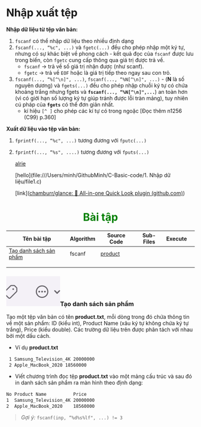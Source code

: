 # Nhập xuất tệp

**Nhập dữ liệu từ tệp văn bản:**

1. `fscanf` có thể nhập dữ liệu theo nhiều định dạng
2. `fscanf(..., “%c", ...)` và `fgetc(...)` đều cho phép nhập một ký tự, nhưng có sự khác biệt về phong cách - kết quả đọc của `fscanf` được lưu trong biến, còn `fgetc` cung cấp thông qua giá trị được trả về.
   - `fscanf` → trả về số giá trị nhận được (như scanf).
   - `fgetc` → trả về `EOF` hoặc là giá trị tiếp theo ngay sau con trỏ.
3. `fscanf(..., “%[^\n]", ...)`, `fscanf(..., “%N[^\n]", ...)` - (**N** là số nguyên dương) và `fgets(...)` đều cho phép nhập chuỗi ký tự có chứa khoảng trắng nhưng fgets và **`fscanf(..., “%N[^\n]",...`**) an toàn hơn (vì có giới hạn số lượng ký tự giúp tránh được lỗi tràn mảng), tuy nhiên cú pháp của **`fgets`** có thể đơn giản nhất.
   - kí hiệu `[^ ]` cho phép các kí tự có trong ngoặc [Đọc thêm n1256 (C99) p.360]

**Xuất dữ liệu vào tệp văn bản:**

1. `fprintf(..., “%c", ...)` tương đương với `fputc(...)` 

2. `fprintf(..., “%s", ....)` tương đương với `fputs(...)`

   [alrie](file1.c)

   [hello](file:///Users/minh/GithubMinh/C-Basic-code/1. Nhập dữ liệu/file1.c)

   [link]([chamburr/glance: 🔎 All-in-one Quick Look plugin (github.com)](https://github.com/chamburr/glance#installation))

   

<h1 style="color:green;text-align:center;">Bài tập</h1>

| Tên bài tập                                       | Algorithm | Source Code        | Sub-Files | Execute |      |
| ------------------------------------------------- | --------- | ------------------ | --------- | ------- | ---- |
| [Tạo danh sách sản phẩm](#Tạo-danh-sách-sản-phẩm) | fscanf    | [product](file1.c) |           |         |      |
|                                                   |           |                    |           |         |      |
|                                                   |           |                    |           |         |      |
|                                                   |           |                    |           |         |      |

### ![Screen Shot 2022-01-27 at 18.47.49](1.png)Tạo danh sách sản phẩm

Tạo một tệp văn bản có tên **product.txt**, mỗi dòng trong đó chứa thông tin về một sản phẩm: ID (kiểu int), Product Name (xâu ký tự không chứa ký tự trắng), Price (kiểu double). Các trường dữ liệu trên được phân tách với nhau bởi một dấu cách.

- Ví dụ **product.txt**

```ABAP
 1 Samsung_Television_4K 20000000
 2 Apple_MacBook_2020 18560000
```

- Viết chương trình đọc tệp **product.txt** vào một mảng cấu trúc và sau đó in danh sách sản phẩm ra màn hình theo định dạng:

```ABAP
No Product Name          Price
1  Samsung_Television_4K 20000000 
2  Apple_MacBook_2020    18560000
```

> *Gợi ý:* `fscanf(inp, “%d%s%lf", ...) != 3` 